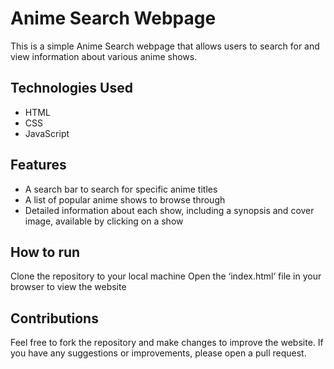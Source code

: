 # Anime Search Webpage

This is a simple Anime Search webpage that allows users to search for and view information about various anime shows.

## Technologies Used

* HTML
* CSS
* JavaScript
## Features

* A search bar to search for specific anime titles
* A list of popular anime shows to browse through
* Detailed information about each show, including a synopsis and cover image, available by clicking on a show
## How to run

Clone the repository to your local machine
Open the ‘index.html‘ file in your browser to view the website
## Contributions

Feel free to fork the repository and make changes to improve the website. If you have any suggestions or improvements, please open a pull request.
